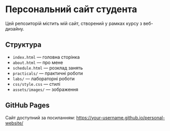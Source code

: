 # Персональний сайт студента

Цей репозиторій містить мій сайт, створений у рамках курсу з веб-дизайну.

## Структура
- `index.html` — головна сторінка
- `about.html` — про мене
- `schedule.html` — розклад занять
- `practicals/` — практичні роботи
- `labs/` — лабораторні роботи
- `css/style.css` — стилі
- `assets/images/` — зображення

## GitHub Pages
Сайт доступний за посиланням: https://your-username.github.io/personal-website/
